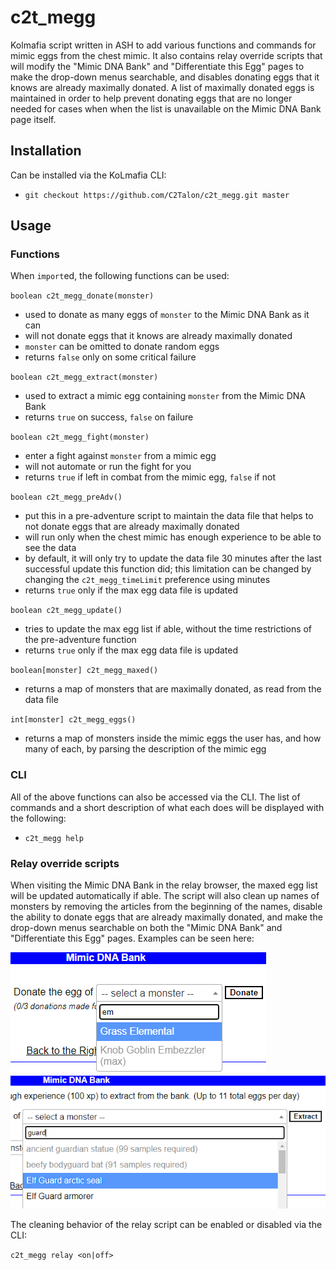 # c2t_megg

Kolmafia script written in ASH to add various functions and commands for mimic eggs from the chest mimic. It also contains relay override scripts that will modify the "Mimic DNA Bank" and "Differentiate this Egg" pages to make the drop-down menus searchable, and disables donating eggs that it knows are already maximally donated. A list of maximally donated eggs is maintained in order to help prevent donating eggs that are no longer needed for cases when when the list is unavailable on the Mimic DNA Bank page itself.

## Installation

Can be installed via the KoLmafia CLI:
* `git checkout https://github.com/C2Talon/c2t_megg.git master`

## Usage

### Functions

When `import`ed, the following functions can be used:

`boolean c2t_megg_donate(monster)`
* used to donate as many eggs of `monster` to the Mimic DNA Bank as it can
* will not donate eggs that it knows are already maximally donated
* `monster` can be omitted to donate random eggs
* returns `false` only on some critical failure

`boolean c2t_megg_extract(monster)`
* used to extract a mimic egg containing `monster` from the Mimic DNA Bank
* returns `true` on success, `false` on failure

`boolean c2t_megg_fight(monster)`
* enter a fight against `monster` from a mimic egg
* will not automate or run the fight for you
* returns `true` if left in combat from the mimic egg, `false` if not

`boolean c2t_megg_preAdv()`
* put this in a pre-adventure script to maintain the data file that helps to not donate eggs that are already maximally donated
* will run only when the chest mimic has enough experience to be able to see the data
* by default, it will only try to update the data file 30 minutes after the last successful update this function did; this limitation can be changed by changing the `c2t_megg_timeLimit` preference using minutes
* returns `true` only if the max egg data file is updated

`boolean c2t_megg_update()`
* tries to update the max egg list if able, without the time restrictions of the pre-adventure function
* returns `true` only if the max egg data file is updated

`boolean[monster] c2t_megg_maxed()`
* returns a map of monsters that are maximally donated, as read from the data file

`int[monster] c2t_megg_eggs()`
* returns a map of monsters inside the mimic eggs the user has, and how many of each, by parsing the description of the mimic egg

### CLI

All of the above functions can also be accessed via the CLI. The list of commands and a short description of what each does will be displayed with the following:
* `c2t_megg help`

### Relay override scripts

When visiting the Mimic DNA Bank in the relay browser, the maxed egg list will be updated automatically if able. The script will also clean up names of monsters by removing the articles from the beginning of the names, disable the ability to donate eggs that are already maximally donated, and make the drop-down menus searchable on both the "Mimic DNA Bank" and "Differentiate this Egg" pages. Examples can be seen here:

![relay_cleaner_donate.png](https://github.com/C2Talon/c2t_megg/blob/master/relay_cleaner_donate.png "relay cleaner donate example")![relay_cleaner_extract.png](https://github.com/C2Talon/c2t_megg/blob/master/relay_cleaner_extract.png "relay cleaner extract example")

The cleaning behavior of the relay script can be enabled or disabled via the CLI:

`c2t_megg relay <on|off>`

